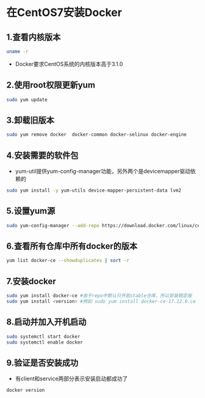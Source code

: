 # 在CentOS7安装Docker

## 1.查看内核版本

```bash
uname -r
```

- Docker要求CentOS系统的内核版本高于3.1.0

## 2.使用root权限更新yum

```bash
sudo yum update
```

## 3.卸载旧版本

```bash
sudo yum remove docker  docker-common docker-selinux docker-engine
```

## 4.安装需要的软件包

- yum-util提供yum-config-manager功能，另外两个是devicemapper驱动依赖的

```bash
sudo yum install -y yum-utils device-mapper-persistent-data lvm2
```

## 5.设置yum源

```bash
sudo yum-config-manager --add-repo https://download.docker.com/linux/centos/docker-ce.repo
```

## 6.查看所有仓库中所有docker的版本

```bash
yum list docker-ce --showduplicates | sort -r
```

## 7.安装docker

```bash
sudo yum install docker-ce #由于repo中默认只开启stable仓库，所以安装稳定版
sudo yum install <version> #例如 sudo yum install docker-ce-17.12.0.ce
```

## 8.启动并加入开机启动

```bash
sudo systemctl start docker
sudo systemctl enable docker
```

## 9.验证是否安装成功

- 有client和service两部分表示安装启动都成功了

```bash
docker version
```